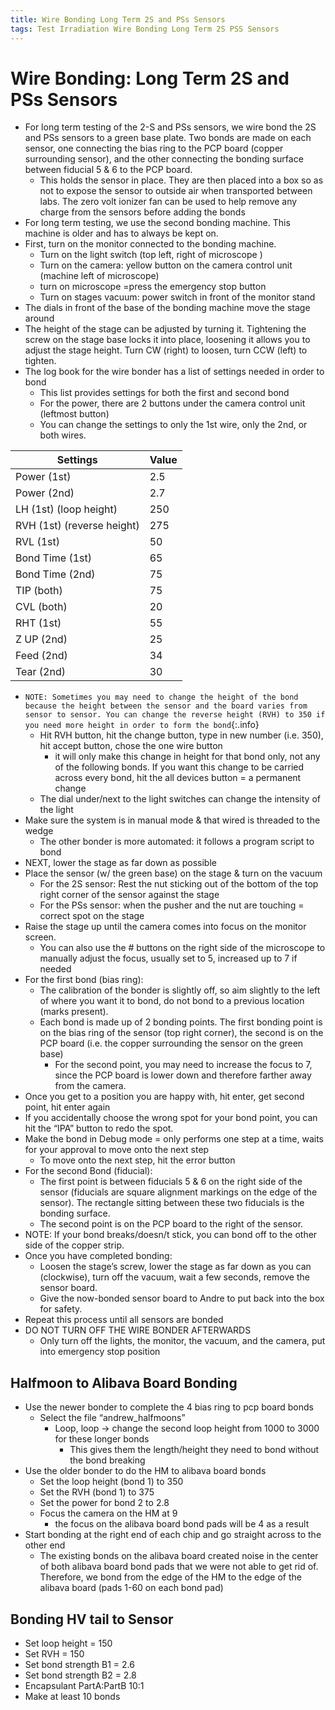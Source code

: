 ```yaml
---
title: Wire Bonding Long Term 2S and PSs Sensors
tags: Test Irradiation Wire Bonding Long Term 2S PSS Sensors 
---
```


# Wire Bonding: Long Term 2S and PSs Sensors

* For long term testing of the 2-S and PSs sensors, we wire bond the 2S and PSs sensors to a green base plate. Two bonds are made on each sensor, one connecting the bias ring to the PCP board (copper surrounding sensor), and the other connecting the bonding surface between fiducial 5 & 6 to the PCP board. 
    * This holds the sensor in place. They are then placed into a box so as not to expose the sensor to outside air when transported between labs. The zero volt ionizer fan can be used to help remove any charge from the sensors before adding the bonds
* For long term testing, we use the second bonding machine. This machine is older and has to always be kept on.
* First, turn on the monitor connected to the bonding machine. 
    * Turn on the light switch (top left, right of microscope )
    * Turn on the camera: yellow button on the camera control unit (machine left of microscope)
    * turn on microscope =press the emergency stop button
    * Turn on stages vacuum:  power switch in front of the monitor stand
* The dials in front of the base of the bonding machine move the stage around 
* The height of the stage can be adjusted by turning it. Tightening the screw on the stage base locks it into place, loosening it allows you to adjust the stage height. Turn CW (right) to loosen, turn CCW (left) to tighten. 
* The log book for the wire bonder has a list of settings needed in order to bond
    * This list provides settings for both the first and second bond
    * For the power, there are 2 buttons under the camera control unit (leftmost button)
    * You can change the settings to only the 1st wire, only the 2nd, or both wires. 

| Settings               	| Value 	|
|----------------------------	|-----	|
| Power (1st)                	| 2.5 	|
| Power (2nd)                	| 2.7 	|
| LH (1st) (loop height)     	| 250 	|
| RVH (1st) (reverse height) 	| 275 	|
| RVL (1st)                  	| 50  	|
| Bond Time (1st)            	| 65  	|
| Bond Time (2nd)            	| 75  	|
| TIP (both)                 	| 75  	|
| CVL (both)                 	| 20  	|
| RHT (1st)                  	| 55  	|
| Z UP (2nd)                 	| 25  	|
| Feed (2nd)                 	| 34  	|
| Tear (2nd)                 	| 30  	|


* `NOTE: Sometimes you may need to change the height of the bond because the height between the sensor and the board varies from sensor to sensor. You can change the reverse height (RVH) to 350 if you need more height in order to form the bond`{:.info}
    * Hit RVH button, hit the change button, type in new number (i.e. 350), hit accept button, chose the one wire button
        * it will only make this change in height for that bond only, not any of the following bonds. If you want this change to be carried across every bond, hit the all devices button = a permanent change
    * The dial under/next to the light switches can change the intensity of the light
* Make sure the system is in manual mode & that wired is threaded to the wedge
    * The other bonder is more automated: it follows a program script to bond
* NEXT, lower the stage as far down as possible 
* Place the sensor (w/ the green base) on the stage & turn on the vacuum
    * For the 2S sensor: Rest the nut sticking out of the bottom of the top right corner of the sensor against the stage
    * For the PSs sensor: when the pusher and the nut are touching = correct spot on the stage
* Raise the stage up until the camera comes into focus on the monitor screen. 
    * You can also use the # buttons on the right side of the microscope to manually adjust the focus, usually set to 5, increased up to 7 if needed
* For the first bond (bias ring): 
    * The calibration of the bonder is slightly off, so aim slightly to the left of where you want it to bond, do not bond to a previous location (marks present). 
    * Each bond is made up of 2 bonding points. The first bonding point is on the bias ring of the sensor (top right corner), the second is on the PCP board (i.e. the copper surrounding the sensor on the green base)
        * For the second point, you may need to increase the focus to 7, since the PCP board is lower down and therefore farther away from the camera. 
* Once you get to a position you are happy with, hit enter, get second point, hit enter again
* If you accidentally choose the wrong spot for your bond point, you can hit the “IPA” button to redo the spot. 
* Make the bond in Debug mode = only performs one step at a time, waits for your approval to move onto the next step
    * To move onto the next step, hit the error button
* For the second Bond (fiducial): 
    * The first point is between fiducials 5 & 6 on the right side of the sensor (fiducials are square alignment markings on the edge of the sensor). The rectangle sitting between these two fiducials is the bonding surface. 
    * The second point is on the PCP board to the right of the sensor. 
* NOTE: If your bond breaks/doesn/t stick, you can bond off to the other side of the copper strip.
* Once you have completed bonding:
    * Loosen the stage’s screw, lower the stage as far down as you can (clockwise), turn off the vacuum, wait a few seconds, remove the sensor board. 
    * Give the now-bonded sensor board to Andre to put back into the box for safety. 
* Repeat this process until all sensors are bonded
* DO NOT TURN OFF THE WIRE BONDER AFTERWARDS
    * Only turn off the lights, the monitor, the vacuum, and the camera, put into emergency stop position

## Halfmoon to Alibava Board Bonding

* Use the newer bonder to complete the 4 bias ring to pcp board bonds 
    * Select the file “andrew_halfmoons” 
        * Loop, loop -> change the second loop height from 1000 to 3000 for these longer bonds
            * This gives them the length/height they need to bond without the bond breaking
* Use the older bonder to do the HM to alibava board bonds
    * Set the loop height (bond 1) to 350
    * Set the RVH (bond 1) to 375
    * Set the power for bond 2 to 2.8
    * Focus the camera on the HM at 9
        * the focus on the alibava board bond pads will be 4 as a result 
* Start bonding at the right end of each chip and go straight across to the other end 
    * The existing bonds on the alibava board created noise in the center of both alibava board bond pads that we were not able to get rid of. Therefore, we bond from the edge of the HM to the edge of the alibava board (pads 1-60 on each bond pad) 

## Bonding HV tail to Sensor 

* Set loop height = 150 
* Set RVH = 150 
* Set bond strength B1 = 2.6 
* Set bond strength B2 = 2.8 
* Encapsulant PartA:PartB 10:1
* Make at least 10 bonds 